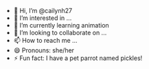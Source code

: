 - 👋 Hi, I’m @cailynh27
- 👀 I’m interested in ...
- 🌱 I’m currently learning animation
- 💞️ I’m looking to collaborate on ...
- 📫 How to reach me ...
- 😄 Pronouns: she/her
- ⚡ Fun fact: I have a pet parrot named pickles!

<!---
cailynh27/cailynh27 is a ✨ special ✨ repository because its `README.md` (this file) appears on your GitHub profile.
You can click the Preview link to take a look at your changes.
--->

